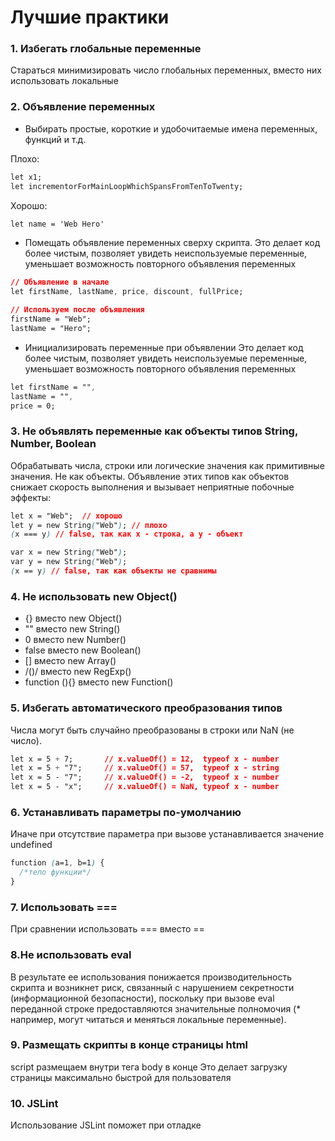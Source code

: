 # Лучшие практики

### 1. Избегать глобальные переменные

Стараться минимизировать число глобальных переменных, вместо них использовать локальные

### 2. Объявление переменных

+ Выбирать простые, короткие и удобочитаемые имена переменных, функций и т.д.

Плохо:
```css
let x1;
let incrementorForMainLoopWhichSpansFromTenToTwenty;
```
Хорошо:
```css
let name = 'Web Hero'
```

+ Помещать объявление переменных сверху скрипта.
Это делает код более чистым, позволяет увидеть неиспользуемые переменные, уменьшает возможность повторного объявления переменных

```css
// Объявление в начале
let firstName, lastName, price, discount, fullPrice;

// Используем после объявления
firstName = "Web";
lastName = "Hero";
```

+ Инициализировать переменные при объявлении
Это делает код более чистым, позволяет увидеть неиспользуемые переменные, уменьшает возможность повторного объявления переменных

```css
let firstName = "",
lastName = "",
price = 0;
```

### 3. Не объявлять переменные как объекты типов String, Number, Boolean

Обрабатывать числа, строки или логические значения как примитивные значения. Не как объекты. Объявление этих типов как объектов снижает скорость выполнения и вызывает неприятные побочные эффекты:

```css
let x = "Web";  // хорошо            
let y = new String("Web"); // плохо
(x === y) // false, так как x - строка, а y - объект

var x = new String("Web");             
var y = new String("Web");
(x == y) // false, так как объекты не сравнимы
```

### 4. Не использовать new Object()

+ {} вместо new Object()
+ "" вместо new String()
+ 0 вместо new Number()
+ false вместо new Boolean()
+ [] вместо new Array()
+ /()/ вместо new RegExp()
+ function (){} вместо new Function()

### 5. Избегать автоматического преобразования типов

Числа могут быть случайно преобразованы в строки или NaN (не число).

```css
let x = 5 + 7;       // x.valueOf() = 12,  typeof x - number
let x = 5 + "7";     // x.valueOf() = 57,  typeof x - string
let x = 5 - "7";     // x.valueOf() = -2,  typeof x - number
let x = 5 - "x";     // x.valueOf() = NaN, typeof x - number
```

### 6. Устанавливать параметры по-умолчанию

Иначе при отсутствие параметра при вызове устанавливается значение undefined

```css
function (a=1, b=1) {
  /*тело функции*/
}
```

### 7. Использовать ===

При сравнении использовать === вместо ==

### 8.Не использовать eval

В результате ее использования понижается производительность скрипта и возникнет риск, связанный с нарушением секретности (информационной безопасности), поскольку при вызове eval переданной строке предоставляются значительные полномочия (* например, могут читаться и меняться локальные переменные).

### 9. Размещать скрипты в конце страницы html

script размещаем внутри тега body в конце Это делает загрузку страницы максимально быстрой для пользователя

### 10. JSLint

Использование JSLint поможет при отладке
